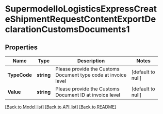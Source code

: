 # SupermodelIoLogisticsExpressCreateShipmentRequestContentExportDeclarationCustomsDocuments1

## Properties
Name | Type | Description | Notes
------------ | ------------- | ------------- | -------------
**TypeCode** | **string** | Please provide the Customs Document type code at invoice level | [default to null]
**Value** | **string** | Please provide the Customs Document ID at invoice level | [default to null]

[[Back to Model list]](../README.md#documentation-for-models) [[Back to API list]](../README.md#documentation-for-api-endpoints) [[Back to README]](../README.md)

